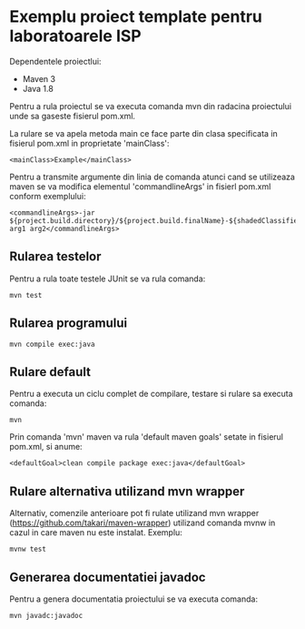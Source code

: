 # Exemplu proiect template pentru laboratoarele ISP

Dependentele proiectlui:
- Maven 3 
- Java 1.8 

Pentru a rula proiectul se va executa comanda mvn din radacina proiectului unde sa gaseste fisierul pom.xml.

La rulare se va apela metoda main ce face parte din clasa specificata in fisierul pom.xml in proprietate 'mainClass':

    <mainClass>Example</mainClass>

Pentru a transmite argumente din linia de comanda atunci cand se utilizeaza maven se va modifica elementul 'commandlineArgs' in fisierl pom.xml conform exemplului:

    <commandlineArgs>-jar ${project.build.directory}/${project.build.finalName}-${shadedClassifierName}.jar arg1 arg2</commandlineArgs>

## Rularea testelor

Pentru a rula toate testele JUnit se va rula comanda:

    mvn test

## Rularea programului 

    mvn compile exec:java 

## Rulare default

Pentru a executa un ciclu complet de compilare, testare si rulare sa executa comanda:

    mvn

Prin comanda 'mvn' maven va rula 'default maven goals' setate in fisierul pom.xml, si anume:

    <defaultGoal>clean compile package exec:java</defaultGoal> 

## Rulare alternativa utilizand mvn wrapper 

Alternativ, comenzile anterioare pot fi rulate utilizand mvn wrapper (https://github.com/takari/maven-wrapper) utilizand comanda mvnw in cazul in care maven nu este instalat. Exemplu:

    mvnw test 
    
## Generarea documentatiei javadoc

Pentru a genera documentatia proiectului se va executa comanda:

    mvn javadc:javadoc
   


